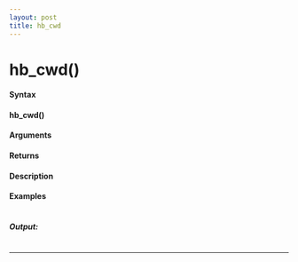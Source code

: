 ```yaml
---
layout: post
title: hb_cwd
---
```


# hb_cwd()


#### Syntax

#### hb_cwd()

#### Arguments

#### Returns

#### Description

#### Examples

```

```

##### Output:

```

```

---